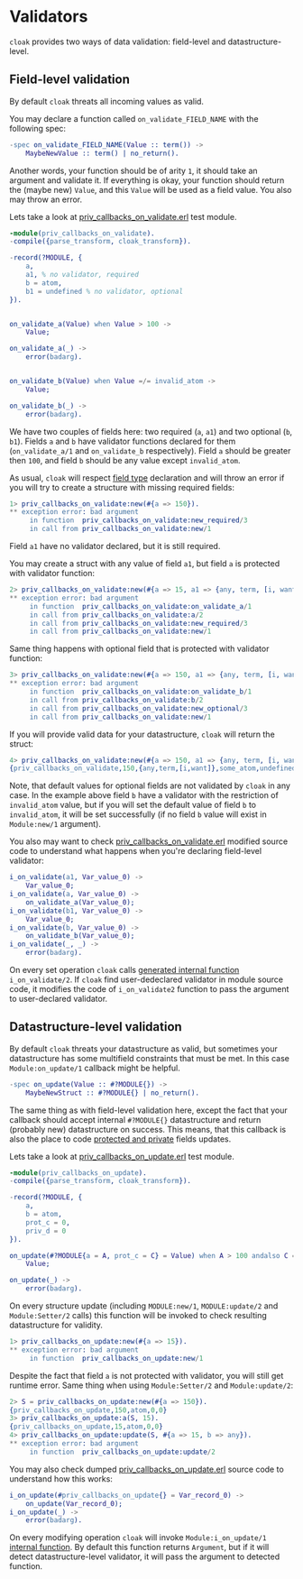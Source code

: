 # Validators

`cloak` provides two ways of data validation: field-level and datastructure-level.

## Field-level validation

By default `cloak` threats all incoming values as valid.

You may declare a function called `on_validate_FIELD_NAME` with the following spec:

```erlang
-spec on_validate_FIELD_NAME(Value :: term()) ->
    MaybeNewValue :: term() | no_return().
```

Another words, your function should be of arity `1`, it should take an argument and validate it. If everything is okay, your function should return the (maybe new) `Value`, and this `Value` will be used as a field value. You also may throw an error.

Lets take a look at [priv_callbacks_on_validate.erl](/test/priv/priv_callbacks_on_validate.erl) test module.

```erlang
-module(priv_callbacks_on_validate).
-compile({parse_transform, cloak_transform}).

-record(?MODULE, {
    a,
    a1, % no validator, required
    b = atom,
    b1 = undefined % no validator, optional
}).


on_validate_a(Value) when Value > 100 ->
    Value;

on_validate_a(_) ->
    error(badarg).


on_validate_b(Value) when Value =/= invalid_atom ->
    Value;

on_validate_b(_) ->
    error(badarg).

```

We have two couples of fields here: two required (`a`, `a1`) and two optional (`b`, `b1`). Fields `a` and `b` have validator functions declared for them (`on_validate_a/1` and `on_validate_b` respectively). Field `a` should be greater then `100`, and field `b` should be any value except `invalid_atom`.

As usual, `cloak` will respect [field type](field-types.md) declaration and will throw an error if you will try to create a structure with missing required fields:

```erlang
1> priv_callbacks_on_validate:new(#{a => 150}).
** exception error: bad argument
     in function  priv_callbacks_on_validate:new_required/3
     in call from priv_callbacks_on_validate:new/1
```

Field `a1` have no validator declared, but it is still required.

You may create a struct with any value of field `a1`, but field `a` is protected with validator function:

```erlang
2> priv_callbacks_on_validate:new(#{a => 15, a1 => {any, term, [i, want]}}).
** exception error: bad argument
     in function  priv_callbacks_on_validate:on_validate_a/1 
     in call from priv_callbacks_on_validate:a/2
     in call from priv_callbacks_on_validate:new_required/3
     in call from priv_callbacks_on_validate:new/1
```

Same thing happens with optional field that is protected with validator function:

```erlang
3> priv_callbacks_on_validate:new(#{a => 150, a1 => {any, term, [i, want]}, b => invalid_atom}).
** exception error: bad argument
     in function  priv_callbacks_on_validate:on_validate_b/1
     in call from priv_callbacks_on_validate:b/2
     in call from priv_callbacks_on_validate:new_optional/3
     in call from priv_callbacks_on_validate:new/1
```

If you will provide valid data for your datastructure, `cloak` will return the struct:

```erlang
4> priv_callbacks_on_validate:new(#{a => 150, a1 => {any, term, [i, want]}, b => some_atom}).
{priv_callbacks_on_validate,150,{any,term,[i,want]},some_atom,undefined}
```

Note, that default values for optional fields are not validated by `cloak` in any case. In the example above field `b` have a validator with the restriction of `invalid_atom` value, but if you will set the default value of field `b` to `invalid_atom`, it will be set successfully (if no field `b` value will exist in `Module:new/1` argument).

You also may want to check [priv_callbacks_on_validate.erl](/test/priv/priv_callbacks_on_validate.erl) modified source code to understand what happens when you're declaring field-level validator:

```erlang
i_on_validate(a1, Var_value_0) ->
    Var_value_0;
i_on_validate(a, Var_value_0) ->
    on_validate_a(Var_value_0);
i_on_validate(b1, Var_value_0) ->
    Var_value_0;
i_on_validate(b, Var_value_0) ->
    on_validate_b(Var_value_0);
i_on_validate(_, _) ->
    error(badarg).
```

On every set operation `cloak` calls [generated internal function](internal-functions.md) `i_on_validate/2`. If `cloak` find user-dedeclared validator in module source code, it modifies the code of `i_on_validate2` function to pass the argument to user-declared validator.

## Datastructure-level validation

By default `cloak` threats your datastructure as valid, but sometimes your datastructure has some multifield constraints that must be met. In this case `Module:on_update/1` callback might be helpful.

```erlang
-spec on_update(Value :: #?MODULE{}) ->
    MaybeNewStruct :: #?MODULE{} | no_return().
```

The same thing as with field-level validation here, except the fact that your callback should accept internal `#?MODULE{}` datastructure and return (probably new) datastructure on success. This means, that this callback is also the place to code [protected and private](field-types.md) fields updates.

Lets take a look at [priv_callbacks_on_update.erl](/test/priv/priv_callbacks_on_update.erl) test module.

```erlang
-module(priv_callbacks_on_update).
-compile({parse_transform, cloak_transform}).

-record(?MODULE, {
    a,
    b = atom,
    prot_c = 0,
    priv_d = 0
}).

on_update(#?MODULE{a = A, prot_c = C} = Value) when A > 100 andalso C == 0 ->
    Value;

on_update(_) ->
    error(badarg).
```

On every structure update (including `MODULE:new/1`, `MODULE:update/2` and `Module:Setter/2` calls) this function will be invoked to check resulting datastructure for validity.

```erlang
1> priv_callbacks_on_update:new(#{a => 15}).
** exception error: bad argument
     in function  priv_callbacks_on_update:new/1
```

Despite the fact that field `a` is not protected with validator, you will still get runtime error. Same thing when using `Module:Setter/2` and `Module:update/2`:

```erlang
2> S = priv_callbacks_on_update:new(#{a => 150}).
{priv_callbacks_on_update,150,atom,0,0}
3> priv_callbacks_on_update:a(S, 15).
{priv_callbacks_on_update,15,atom,0,0}
4> priv_callbacks_on_update:update(S, #{a => 15, b => any}).
** exception error: bad argument
     in function  priv_callbacks_on_update:update/2
```

You may also check dumped [priv_callbacks_on_update.erl](/test/priv/priv_callbacks_on_update.erl) source code to understand how this works:

```erlang
i_on_update(#priv_callbacks_on_update{} = Var_record_0) ->
    on_update(Var_record_0);
i_on_update(_) ->
    error(badarg).
```

On every modifying operation `cloak` will invoke `Module:i_on_update/1` [internal function](internal-functions.md). By default this function returns `Argument`, but if it will detect datastructure-level validator, it will pass the argument to detected function.
